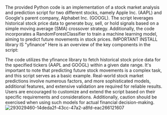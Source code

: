 The provided Python code is an implementation of a stock market analysis and prediction script for two different stocks, namely Apple Inc. (AAPL) and Google's parent company, Alphabet Inc. (GOOGL). The script leverages historical stock price data to generate buy, sell, or hold signals based on a simple moving average (SMA) crossover strategy. Additionally, the code incorporates a RandomForestClassifier to train a machine learning model, aiming to predict future movements in stock prices. IMPORTANT INSTALL library IS "yfinance" Here is an overview of the key components in the script:

The code utilizes the yfinance library to fetch historical stock price data for the specified tickers (AAPL and GOOGL) within a given date range.
It's important to note that predicting future stock movements is a complex task, and this script serves as a basic example. Real-world stock market predictions involve numerous factors, and more sophisticated models, additional features, and extensive validation are required for reliable results. Users are encouraged to customize and extend the script based on their specific requirements and considerations. Additionally, caution should be exercised when using such models for actual financial decision-making.![293029460-14deda2f-43cc-47a2-a8fd-eac266121607](https://github.com/ankit2003A/Stock_Prise_pred.IITBombay/assets/92791509/b7ed09b9-512d-4950-a926-c6e76b794aa8)
